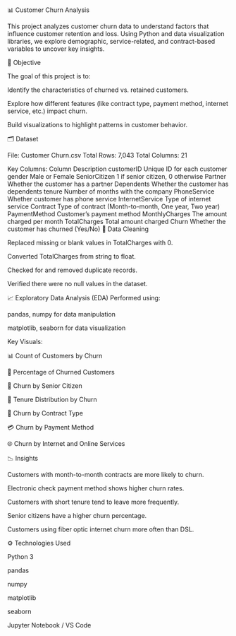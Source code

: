 📊 Customer Churn Analysis

This project analyzes customer churn data to understand factors that influence customer retention and loss. Using Python and data visualization libraries, we explore demographic, service-related, and contract-based variables to uncover key insights.

🧠 Objective

The goal of this project is to:

Identify the characteristics of churned vs. retained customers.

Explore how different features (like contract type, payment method, internet service, etc.) impact churn.

Build visualizations to highlight patterns in customer behavior.

🗂️ Dataset

File: Customer Churn.csv
Total Rows: 7,043
Total Columns: 21

Key Columns:
Column	Description
customerID	Unique ID for each customer
gender	Male or Female
SeniorCitizen	1 if senior citizen, 0 otherwise
Partner	Whether the customer has a partner
Dependents	Whether the customer has dependents
tenure	Number of months with the company
PhoneService	Whether customer has phone service
InternetService	Type of internet service
Contract	Type of contract (Month-to-month, One year, Two year)
PaymentMethod	Customer’s payment method
MonthlyCharges	The amount charged per month
TotalCharges	Total amount charged
Churn	Whether the customer has churned (Yes/No)
🧹 Data Cleaning

Replaced missing or blank values in TotalCharges with 0.

Converted TotalCharges from string to float.

Checked for and removed duplicate records.

Verified there were no null values in the dataset.

📈 Exploratory Data Analysis (EDA)
Performed using:

pandas, numpy for data manipulation

matplotlib, seaborn for data visualization

Key Visuals:

📊 Count of Customers by Churn

🥧 Percentage of Churned Customers

👵 Churn by Senior Citizen

📆 Tenure Distribution by Churn

📑 Churn by Contract Type

💳 Churn by Payment Method

🌐 Churn by Internet and Online Services

📉 Insights

Customers with month-to-month contracts are more likely to churn.

Electronic check payment method shows higher churn rates.

Customers with short tenure tend to leave more frequently.

Senior citizens have a higher churn percentage.

Customers using fiber optic internet churn more often than DSL.

⚙️ Technologies Used

Python 3

pandas

numpy

matplotlib

seaborn

Jupyter Notebook / VS Code
